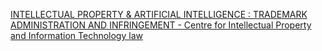 [INTELLECTUAL PROPERTY & ARTIFICIAL INTELLIGENCE : TRADEMARK ADMINISTRATION AND INFRINGEMENT - Centre for Intellectual Property and Information Technology law ](https://qi.tc/qi/52435)